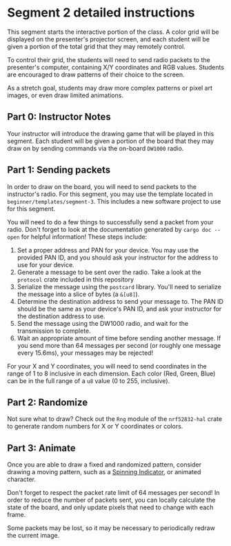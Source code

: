 # Segment 2 detailed instructions

This segment starts the interactive portion of the class. A color grid will be displayed on the presenter's projector screen, and each student will be given a portion of the total grid that they may remotely control.

To control their grid, the students will need to send radio packets to the presenter's computer, containing X/Y coordinates and RGB values. Students are encouraged to draw patterns of their choice to the screen.

As a stretch goal, students may draw more complex patterns or pixel art images, or even draw limited animations.

## Part 0: Instructor Notes

Your instructor will introduce the drawing game that will be played in this segment. Each student will be given a portion of the board that they may draw on by sending commands via the on-board `DW1000` radio.

## Part 1: Sending packets

In order to draw on the board, you will need to send packets to the instructor's radio. For this segment, you may use the template located in `beginner/templates/segment-3`. This includes a new software project to use for this segment.

You will need to do a few things to successfully send a packet from your radio. Don't forget to look at the documentation generated by `cargo doc --open` for helpful information! These steps include:

1. Set a proper address and PAN for your device. You may use the provided PAN ID, and you should ask your instructor for the address to use for your device.
2. Generate a message to be sent over the radio. Take a look at the `protocol` crate included in this repository
3. Serialize the message using the `postcard` library. You'll need to serialize the message into a slice of bytes (a `&[u8]`).
4. Determine the destination address to send your message to. The PAN ID should be the same as your device's PAN ID, and ask your instructor for the destination address to use.
5. Send the message using the DW1000 radio, and wait for the transmission to complete.
6. Wait an appropriate amount of time before sending another message. If you send more than 64 messages per second (or roughly one message every 15.6ms), your messages may be rejected!

For your X and Y coordinates, you will need to send coordinates in the range of 1 to 8 inclusive in each dimension. Each color (Red, Green, Blue) can be in the full range of a `u8` value (0 to 255, inclusive).

## Part 2: Randomize

Not sure what to draw? Check out the `Rng` module of the `nrf52832-hal` crate to generate random numbers for X or Y coordinates or colors.

## Part 3: Animate

Once you are able to draw a fixed and randomized pattern, consider drawing a moving pattern, such as a [Spinning Indicator](https://en.wikipedia.org/wiki/Throbber), or animated character.

Don't forget to respect the packet rate limit of 64 messages per second! In order to reduce the number of packets sent, you can locally calculate the state of the board, and only update pixels that need to change with each frame.

Some packets may be lost, so it may be necessary to periodically redraw the current image.
